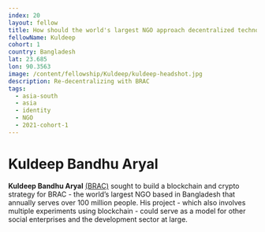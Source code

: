 ```yaml
---
index: 20
layout: fellow
title: How should the world's largest NGO approach decentralized technology?
fellowName: Kuldeep
cohort: 1
country: Bangladesh
lat: 23.685
lon: 90.3563
image: /content/fellowship/Kuldeep/kuldeep-headshot.jpg
description: Re-decentralizing with BRAC
tags:
  - asia-south
  - asia
  - identity
  - NGO
  - 2021-cohort-1
---
```


# Kuldeep Bandhu Aryal

**Kuldeep Bandhu Aryal** [(BRAC)](http://www.brac.net/) sought to build a blockchain and crypto strategy for BRAC - the world’s largest NGO based in Bangladesh that annually serves over 100 million people. His project - which also involves multiple experiments using blockchain - could serve as a model for other social enterprises and the development sector at large.
